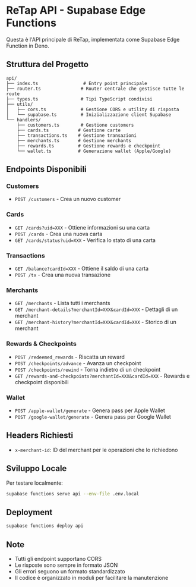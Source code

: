 # ReTap API - Supabase Edge Functions

Questa è l'API principale di ReTap, implementata come Supabase Edge Function in Deno.

## Struttura del Progetto

```
api/
├── index.ts                 # Entry point principale
├── router.ts               # Router centrale che gestisce tutte le route
├── types.ts                # Tipi TypeScript condivisi
├── utils/
│   ├── cors.ts             # Gestione CORS e utility di risposta
│   └── supabase.ts         # Inizializzazione client Supabase
└── handlers/
    ├── customers.ts        # Gestione customers
    ├── cards.ts           # Gestione carte
    ├── transactions.ts    # Gestione transazioni
    ├── merchants.ts       # Gestione merchants
    ├── rewards.ts         # Gestione rewards e checkpoint
    └── wallet.ts          # Generazione wallet (Apple/Google)
```

## Endpoints Disponibili

### Customers
- `POST /customers` - Crea un nuovo customer

### Cards
- `GET /cards?uid=XXX` - Ottiene informazioni su una carta
- `POST /cards` - Crea una nuova carta
- `GET /cards/status?uid=XXX` - Verifica lo stato di una carta

### Transactions
- `GET /balance?cardId=XXX` - Ottiene il saldo di una carta
- `POST /tx` - Crea una nuova transazione

### Merchants
- `GET /merchants` - Lista tutti i merchants
- `GET /merchant-details?merchantId=XXX&cardId=XXX` - Dettagli di un merchant
- `GET /merchant-history?merchantId=XXX&cardId=XXX` - Storico di un merchant

### Rewards & Checkpoints
- `POST /redeemed_rewards` - Riscatta un reward
- `POST /checkpoints/advance` - Avanza un checkpoint
- `POST /checkpoints/rewind` - Torna indietro di un checkpoint
- `GET /rewards-and-checkpoints?merchantId=XXX&cardId=XXX` - Rewards e checkpoint disponibili

### Wallet
- `POST /apple-wallet/generate` - Genera pass per Apple Wallet
- `POST /google-wallet/generate` - Genera pass per Google Wallet

## Headers Richiesti

- `x-merchant-id`: ID del merchant per le operazioni che lo richiedono

## Sviluppo Locale

Per testare localmente:

```bash
supabase functions serve api --env-file .env.local
```

## Deployment

```bash
supabase functions deploy api
```

## Note

- Tutti gli endpoint supportano CORS
- Le risposte sono sempre in formato JSON
- Gli errori seguono un formato standardizzato
- Il codice è organizzato in moduli per facilitare la manutenzione 